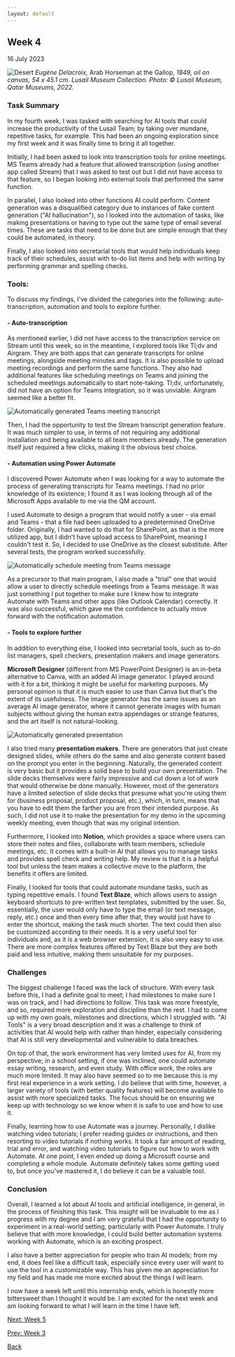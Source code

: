 ```yaml
---
layout: default
---
```


## Week 4
16 July 2023

![Desert](/assets/images/img3.jpg)
*Eugène Delacroix,* Arab Horseman at the Gallop, *1849, oil on canvas, 54 x 45.1 cm. Lusail Museum Collection. Photo: © Lusail Museum, Qatar Museums, 2022.*

### Task Summary
In my fourth week, I was tasked with searching for AI tools that could increase the productivity of the Lusail Team; by taking over mundane, repetitive tasks, for example. This had been an ongoing exploration since my first week and it was finally time to bring it all together.

Initially, I had been asked to look into transcription tools for online meetings. MS Teams already had a feature that allowed transcription (using another app called Stream) that I was asked to test out but I did not have access to that feature, so I began looking into external tools that performed the same function.

In parallel, I also looked into other functions AI could perform. Content generation was a disqualified category due to instances of fake content generation ("AI hallucination"), so I looked into the automation of tasks, like making presentations or having to type out the same type of email several times. These are tasks that need to be done but are simple enough that they could be automated, in theory.

Finally, I also looked into secretarial tools that would help individuals keep track of their schedules, assist with to-do list items and help with writing by performing grammar and spelling checks.

### Tools:
To discuss my findings, I've divided the categories into the following: auto-transcription, automation and tools to explore further.

#### - Auto-transcription
As mentioned earlier, I did not have access to the transcription service on Stream until this week, so in the meantime, I explored tools like Tl;dv and Airgram. They are both apps that can generate transcripts for online meetings, alongside meeting minutes and tags. It is also possible to upload meeting recordings and perform the same functions. They also had additional features like scheduling meetings on Teams and joining the scheduled meetings automatically to start note-taking. Tl;dv, unfortunately, did not have an option for Teams integration, so it was unviable. Airgram seemed like a better fit.

![Automatically generated Teams meeting transcript](/assets/images/transcript.jpg)

Then, I had the opportunity to test the Stream transcript generation feature. It was much simpler to use, in terms of not requiring any additional installation and being available to all team members already. The generation itself just required a few clicks, making it the obvious best choice.

#### - Automation using Power Automate
I discovered Power Automate when I was looking for a way to automate the process of generating transcripts for Teams meetings. I had no prior knowledge of its existence; I found it as I was looking through all of the Microsoft Apps available to me via the QM account.

I used Automate to design a program that would notify a user - via email and Teams - that a file had been uploaded to a predetermined OneDrive folder. Originally, I had wanted to do that for SharePoint, as that is the more utilized app, but I didn't have upload access to SharePoint, meaning I couldn't test it. So, I decided to use OneDrive as the closest substitute. After several tests, the program worked successfully.

![Automatically schedule meeting from Teams message](/assets/images/teams_meeting_automate.jpg)

As a precursor to that main program, I also made a "trial" one that would allow a user to directly schedule meetings from a Teams message. It was just something I put together to make sure I knew how to integrate Automate with Teams and other apps (like Outlook Calendar) correctly. It was also successful, which gave me the confidence to actually move forward with the notification automation.

#### - Tools to explore further
In addition to everything else, I looked into secretarial tools, such as to-do list managers, spell checkers, presentation makers and image generators.

**Microsoft Designer** (different from MS PowerPoint Designer) is an in-beta alternative to Canva, with an added AI image generator. I played around with it for a bit, thinking it might be useful for marketing purposes. My personal opinion is that it is much easier to use than Canva but that's the extent of its usefulness. The image generator has the same issues as an average AI image generator, where it cannot generate images with human subjects without giving the human extra appendages or strange features, and the art itself is not natural-looking.

![Automatically generated presentation](/assets/images/presentation.jpg)

I also tried many **presentation makers**. There are generators that just create designed slides, while others do the same and also generate content based on the prompt you enter in the beginning. Naturally, the generated content is very basic but it provides a solid base to build your own presentation. The slide decks themselves were fairly impressive and cut down a lot of work that would otherwise be done manually. However, most of the generators have a limited selection of slide decks that presume what you're using them for (business proposal, product proposal, etc.), which, in turn, means that you have to edit them the farther you are from their intended purpose. As such, I did not use it to make the presentation for my demo in the upcoming weekly meeting, even though that was my original intention.

Furthermore, I looked into **Notion**, which provides a space where users can store their notes and files, collaborate with team members, schedule meetings, etc. It comes with a built-in AI that allows you to manage tasks and provides spell check and writing help. My review is that it is a helpful tool but unless the team makes a collective move to the platform, the benefits it offers are limited.

Finally, I looked for tools that could automate mundane tasks, such as typing repetitive emails. I found **Text Blaze**, which allows users to assign keyboard shortcuts to pre-written text templates, submitted by the user. So, essentially, the user would only have to type the email (or text message, reply, etc.) once and then every time after that, they would just have to enter the shortcut, making the task much shorter. The text could then also be customized according to their needs. It is a very useful tool for individuals and, as it is a web browser extension, it is also very easy to use. There are more complex features offered by Text Blaze but they are both paid and less intuitive, making them unsuitable for my purposes.

### Challenges
The biggest challenge I faced was the lack of structure. With every task before this, I had a definite goal to meet; I had milestones to make sure I was on track, and I had directions to follow. This task was more freestyle, and so, required more exploration and discipline than the rest. I had to come up with my own goals, milestones and directions, which I struggled with. "AI Tools" is a very broad description and it was a challenge to think of activities that AI would help with rather than hinder, especially considering that AI is still very developmental and vulnerable to data breaches. 

On top of that, the work environment has very limited uses for AI, from my perspective; in a school setting, if one was inclined, one could automate essay writing, research, and even study. With office work, the roles are much more limited. It may also have seemed so to me because this is my first real experience in a work setting. I do believe that with time, however, a larger variety of tools (with better quality features) will become available to assist with more specialized tasks. The focus should be on ensuring we keep up with technology so we know when it is safe to use and how to use it.

Finally, learning how to use Automate was a journey. Personally, I dislike watching video tutorials; I prefer reading guides or instructions, and then resorting to video tutorials if nothing works. It took a fair amount of reading, trial and error, and watching video tutorials to figure out how to work with Automate. At one point, I even ended up doing a Microsoft course and completing a whole module. Automate definitely takes some getting used to, but once you've mastered it, I do believe it can be a valuable tool.

### Conclusion
Overall, I learned a lot about AI tools and artificial intelligence, in general, in the process of finishing this task. This insight will be invaluable to me as I progress with my degree and I am very grateful that I had the opportunity to experiment in a real-world setting, particularly with Power Automate. I truly believe that with more knowledge, I could build better automation systems working with Automate, which is an exciting prospect.

I also have a better appreciation for people who train AI models; from my end, it does feel like a difficult task, especially since every user will want to use the tool in a customizable way. This has given me an appreciation for my field and has made me more excited about the things I will learn. 

I now have a week left until this internship ends, which is honestly more bittersweet than I thought it would be. I am excited for the next week and am looking forward to what I will learn in the time I have left.

[Next: Week 5](./Week-5.html)

[Prev: Week 3](./Week-3.html)

[Back](./)
